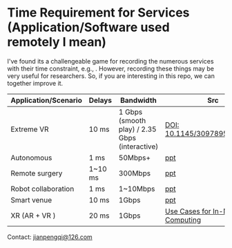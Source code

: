 # Time Requirement for Services (Application/Software used remotely I mean)
I've found its a challengeable game for recording the numerous services with
their time constraint, e.g.,  . However, recording these things may be very
useful for researchers. So, if you are interesting in this repo, we can together
improve it.

| Application/Scenario |  Delays |  Bandwidth | Src  |
|           ---        |    ---  |      ---   | ---  | 
| Extreme VR           |  10 ms  |    1 Gbps (smooth play) / 2.35 Gbps (interactive) |  [DOI: 10.1145/3097895.3097901](https://dl.acm.org/doi/10.1145/3097895.3097901)
| Autonomous           |   1 ms  |    50Mbps+ |  [ppt](http://www.ecconsortium.net/Uploads/file/20200506/20200506131731_63298.pdf)
| Remote surgery       | 1~10 ms |    300Mbps |  [ppt](http://www.ecconsortium.net/Uploads/file/20200506/20200506131731_63298.pdf)
| Robot collaboration  |   1 ms  |   1~10Mbps |  [ppt](http://www.ecconsortium.net/Uploads/file/20200506/20200506131731_63298.pdf)
| Smart venue          |  10 ms  |    1Gbps   |  [ppt](http://www.ecconsortium.net/Uploads/file/20200506/20200506131731_63298.pdf)
| XR (AR + VR )        |  20 ms  |    1Gbps   |  [Use Cases for In-Network Computing](https://datatracker.ietf.org/doc/html/draft-irtf-coinrg-use-cases-01#page-12)


Contact: jianpengqi@126.com
